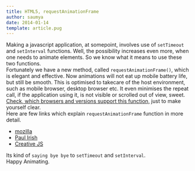 ```yaml
---
title: HTML5, requestAnimationFrame
author: saumya
date: 2014-01-14
template: article.pug
---
```



Making a javascript application, at somepoint, involves use of `setTimeout` and `setInterval` functions. Well, the possibility increases even more, when one needs to animate elements. So we know what it means to use these two functions.   
Fortunately we have a new method, called `requestAnimationFrame()`, which is elegant and effective. Now animations will not eat up mobile battery life, but still be smooth. This is optimised to takecare of the host environment, such as mobile browser, desktop browser etc. It even minimises the repeat call, if the application using it, is not visible or scrolled out of view, sweet.   
[Check, which browsers and versions support this function,][1] just to make yourself clear.    
Here are few links which explain `requestAnimationFrame` function in more detail.    
- [mozilla][2]
- [Paul Irish][3]
- [Creative JS][4]   

Its kind of `saying bye bye` to `setTimeout` and `setInterval`.    
Happy Animating.





[1]: http://caniuse.com/requestanimationframe
[2]: https://developer.mozilla.org/en/docs/Web/API/window.requestAnimationFrame
[3]: http://www.paulirish.com/2011/requestanimationframe-for-smart-animating/
[4]: http://creativejs.com/resources/requestanimationframe/